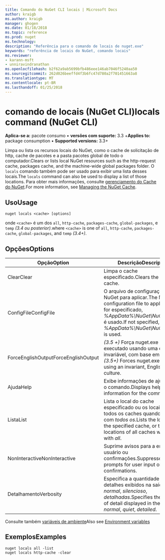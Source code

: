 ```yaml
---
title: Comando do NuGet CLI locais | Microsoft Docs
author: kraigb
ms.author: kraigb
manager: ghogen
ms.date: 01/18/2018
ms.topic: reference
ms.prod: nuget
ms.technology: 
description: "Referência para o comando de locais de nuget.exe"
keywords: "referência de locais do NuGet, comando locais"
ms.reviewer:
- karann-msft
- unniravindranathan
ms.openlocfilehash: b2f62a9ab5699bfb486eee146ab7046f5240aa50
ms.sourcegitcommit: 262d026beeffd4f3b6fc47d780a2f701451663a8
ms.translationtype: MT
ms.contentlocale: pt-BR
ms.lasthandoff: 01/25/2018
---
```

# <a name="locals-command-nuget-cli"></a><span data-ttu-id="95faf-104">comando de locais (NuGet CLI)</span><span class="sxs-lookup"><span data-stu-id="95faf-104">locals command (NuGet CLI)</span></span>

<span data-ttu-id="95faf-105">**Aplica-se a:** pacote consumo &bullet; **versões com suporte:** 3.3 +</span><span class="sxs-lookup"><span data-stu-id="95faf-105">**Applies to:** package consumption &bullet; **Supported versions:** 3.3+</span></span>

<span data-ttu-id="95faf-106">Limpa ou lista os recursos locais do NuGet, como o cache de solicitação de http, cache de pacotes e a pasta pacotes global de todo o computador.</span><span class="sxs-lookup"><span data-stu-id="95faf-106">Clears or lists local NuGet resources such as the http-request cache, packages cache, and the machine-wide global packages folder.</span></span> <span data-ttu-id="95faf-107">O `locals` comando também pode ser usado para exibir uma lista desses locais.</span><span class="sxs-lookup"><span data-stu-id="95faf-107">The `locals` command can also be used to display a list of those locations.</span></span> <span data-ttu-id="95faf-108">Para obter mais informações, consulte [gerenciamento do Cache do NuGet](../consume-packages/managing-the-nuget-cache.md).</span><span class="sxs-lookup"><span data-stu-id="95faf-108">For more information, see [Managing the NuGet Cache](../consume-packages/managing-the-nuget-cache.md).</span></span>

## <a name="usage"></a><span data-ttu-id="95faf-109">Uso</span><span class="sxs-lookup"><span data-stu-id="95faf-109">Usage</span></span>

```cli
nuget locals <cache> [options]
```

<span data-ttu-id="95faf-110">onde `<cache>` é um dos `all`, `http-cache`, `packages-cache`, `global-packages`, e `temp` *(3.4 ou posterior)*.</span><span class="sxs-lookup"><span data-stu-id="95faf-110">where `<cache>` is one of `all`, `http-cache`, `packages-cache`, `global-packages`, and `temp` *(3.4+)*.</span></span>

## <a name="options"></a><span data-ttu-id="95faf-111">Opções</span><span class="sxs-lookup"><span data-stu-id="95faf-111">Options</span></span>

| <span data-ttu-id="95faf-112">Opção</span><span class="sxs-lookup"><span data-stu-id="95faf-112">Option</span></span> | <span data-ttu-id="95faf-113">Descrição</span><span class="sxs-lookup"><span data-stu-id="95faf-113">Description</span></span> |
| --- | --- |
| <span data-ttu-id="95faf-114">Clear</span><span class="sxs-lookup"><span data-stu-id="95faf-114">Clear</span></span> | <span data-ttu-id="95faf-115">Limpa o cache especificado.</span><span class="sxs-lookup"><span data-stu-id="95faf-115">Clears the specified cache.</span></span> |
| <span data-ttu-id="95faf-116">ConfigFile</span><span class="sxs-lookup"><span data-stu-id="95faf-116">ConfigFile</span></span> | <span data-ttu-id="95faf-117">O arquivo de configuração do NuGet para aplicar.</span><span class="sxs-lookup"><span data-stu-id="95faf-117">The NuGet configuration file to apply.</span></span> <span data-ttu-id="95faf-118">Se não for especificado, *%AppData%\NuGet\NuGet.Config* é usado.</span><span class="sxs-lookup"><span data-stu-id="95faf-118">If not specified, *%AppData%\NuGet\NuGet.Config* is used.</span></span> |
| <span data-ttu-id="95faf-119">ForceEnglishOutput</span><span class="sxs-lookup"><span data-stu-id="95faf-119">ForceEnglishOutput</span></span> | <span data-ttu-id="95faf-120">*(3.5 +)*  Força nuget.exe para ser executado usando uma cultura invariável, com base em inglês.</span><span class="sxs-lookup"><span data-stu-id="95faf-120">*(3.5+)* Forces nuget.exe to run using an invariant, English-based culture.</span></span> |
| <span data-ttu-id="95faf-121">Ajuda</span><span class="sxs-lookup"><span data-stu-id="95faf-121">Help</span></span> | <span data-ttu-id="95faf-122">Exibe informações de ajuda para o comando.</span><span class="sxs-lookup"><span data-stu-id="95faf-122">Displays help information for the command.</span></span> |
| <span data-ttu-id="95faf-123">Lista</span><span class="sxs-lookup"><span data-stu-id="95faf-123">List</span></span> | <span data-ttu-id="95faf-124">Lista o local do cache especificado ou os locais de todos os caches quando usado com *todos os*.</span><span class="sxs-lookup"><span data-stu-id="95faf-124">Lists the location of the specified cache, or the locations of all caches when used with *all*.</span></span> |
| <span data-ttu-id="95faf-125">NonInteractive</span><span class="sxs-lookup"><span data-stu-id="95faf-125">NonInteractive</span></span> | <span data-ttu-id="95faf-126">Suprime avisos para a entrada do usuário ou confirmações.</span><span class="sxs-lookup"><span data-stu-id="95faf-126">Suppresses prompts for user input or confirmations.</span></span> |
| <span data-ttu-id="95faf-127">Detalhamento</span><span class="sxs-lookup"><span data-stu-id="95faf-127">Verbosity</span></span> | <span data-ttu-id="95faf-128">Especifica a quantidade de detalhes exibidos na saída: *normal*, *silencioso*, *detalhadas*.</span><span class="sxs-lookup"><span data-stu-id="95faf-128">Specifies the amount of detail displayed in the output: *normal*, *quiet*, *detailed*.</span></span> |

<span data-ttu-id="95faf-129">Consulte também [variáveis de ambiente](cli-ref-environment-variables.md)</span><span class="sxs-lookup"><span data-stu-id="95faf-129">Also see [Environment variables](cli-ref-environment-variables.md)</span></span>

## <a name="examples"></a><span data-ttu-id="95faf-130">Exemplos</span><span class="sxs-lookup"><span data-stu-id="95faf-130">Examples</span></span>

```cli
nuget locals all -list
nuget locals http-cache -clear
```
